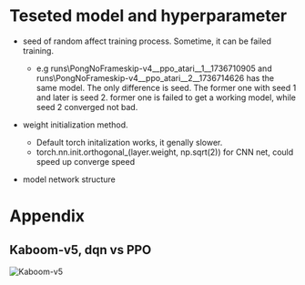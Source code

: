 # Teseted model and hyperparameter

- seed of random affect training process. Sometime, it can be failed training.
  - e.g runs\PongNoFrameskip-v4__ppo_atari__1__1736710905 and runs\PongNoFrameskip-v4__ppo_atari__2__1736714626 has the same model. The only difference is seed. The former one with seed 1 and later is seed 2. former one is failed to get a working model, while seed 2 converged not bad. 

- weight initialization method. 
  - Default torch initalization works, it genally slower. 
  - torch.nn.init.orthogonal_(layer.weight, np.sqrt(2)) for CNN net, could speed up converge speed 

- model network structure

# Appendix
## Kaboom-v5, dqn vs PPO
![Kaboom-v5](./fig/dqn-training-labels-2.png)
